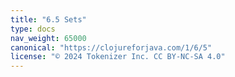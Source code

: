 ```yaml
---
title: "6.5 Sets"
type: docs
nav_weight: 65000
canonical: "https://clojureforjava.com/1/6/5"
license: "© 2024 Tokenizer Inc. CC BY-NC-SA 4.0"
---
```

